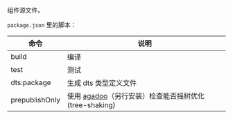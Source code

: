 组件源文件。

`package.json` 里的脚本：

| 命令           | 说明                                                                                            |
| -------------- | ----------------------------------------------------------------------------------------------- |
| build          | 编译                                                                                            |
| test           | 测试                                                                                            |
| dts:package    | 生成 dts 类型定义文件                                                                           |
| prepublishOnly | 使用 [agadoo](https://github.com/Rich-Harris/agadoo)（另行安装）检查能否摇树优化 (tree-shaking) |
